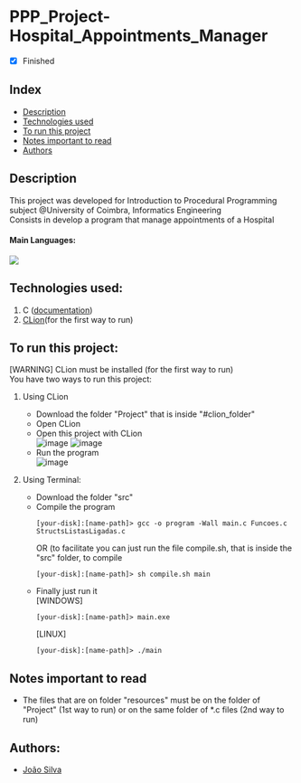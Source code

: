 # PPP_Project-Hospital_Appointments_Manager
- [x] Finished

## Index
- [Description](#description)
- [Technologies used](#technologies-used)
- [To run this project](#to-run-this-project)
- [Notes important to read](#notes-important-to-read)
- [Authors](#authors)

## Description
This project was developed for Introduction to Procedural Programming subject @University of Coimbra, Informatics Engineering <br>
Consists in develop a program that manage appointments of a Hospital
#### Main Languages:
![](https://img.shields.io/badge/-C-333333?style=flat&logo=C%2B%2B&logoColor=5459E2) 

## Technologies used:
1. C ([documentation](https://devdocs.io/c/))
2. [CLion](https://www.jetbrains.com/clion/)(for the first way to run)

## To run this project:
[WARNING] CLion must be installed (for the first way to run)<br>
You have two ways to run this project:
1. Using CLion
    * Download the folder "Project" that is inside "#clion_folder"
    * Open CLion
    * Open this project with CLion<br>
      ![image](https://i.imgur.com/omTIa1E.png) ![image](https://i.imgur.com/faeZmPV.png) <br>
    * Run the program<br>
      ![image](https://i.imgur.com/AJgteWA.png)

2. Using Terminal:
    * Download the folder "src"
    * Compile the program
      ```shellscript
      [your-disk]:[name-path]> gcc -o program -Wall main.c Funcoes.c StructsListasLigadas.c 
      ```
      OR (to facilitate you can just run the file compile.sh, that is inside the "src" folder, to compile
      ```shellscript 
      [your-disk]:[name-path]> sh compile.sh main
      ```
    * Finally just run it<br>
      [WINDOWS]
      ```shellscript 
      [your-disk]:[name-path]> main.exe
      ```
      [LINUX]
      ```shellscript 
      [your-disk]:[name-path]> ./main
      ```

## Notes important to read
- The files that are on folder "resources" must be on the folder of "Project" (1st way to run) or on the same folder of *.c files (2nd way to run)

## Authors:
- [João Silva](https://github.com/ikikara)
